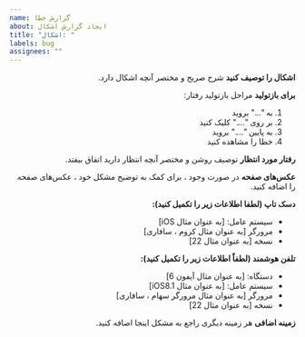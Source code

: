 ```yaml
---
name: گزارش خطا
about: ایجاد گزارش اشکال
title: "اشکال: "
labels: bug
assignees: ""
---
```


<div dir="rtl">

**اشکال را توصیف کنید**
شرح صریح و مختصر آنچه اشکال دارد.

**برای بازتولید**
مراحل بازتولید رفتار:

1. به "..." بروید
2. بر روی "...." کلیک کنید
3. به پایین "...." بروید
4. خطا را مشاهده کنید

**رفتار مورد انتظار**
توصیف روشن و مختصر آنچه انتظار دارید اتفاق بیفتد.

**عکس‌های صفحه**
در صورت وجود ، برای کمک به توضیح مشکل خود ، عکس‌های صفحه را اضافه کنید.

**دسک تاپ (لطفا اطلاعات زیر را تکمیل کنید):**

- سیستم عامل: [به عنوان مثال iOS]
- مرورگر [به عنوان مثال کروم ، سافاری]
- نسخه [به عنوان مثال 22]

**تلفن هوشمند (لطفاً اطلاعات زیر را تکمیل کنید):**

- دستگاه: [به عنوان مثال آیفون 6]
- سیستم عامل: [به عنوان مثال iOS8.1]
- مرورگر [به عنوان مثال مرورگر سهام ، سافاری]
- نسخه [به عنوان مثال 22]

**زمینه اضافی**
هر زمینه دیگری راجع به مشکل اینجا اضافه کنید.
